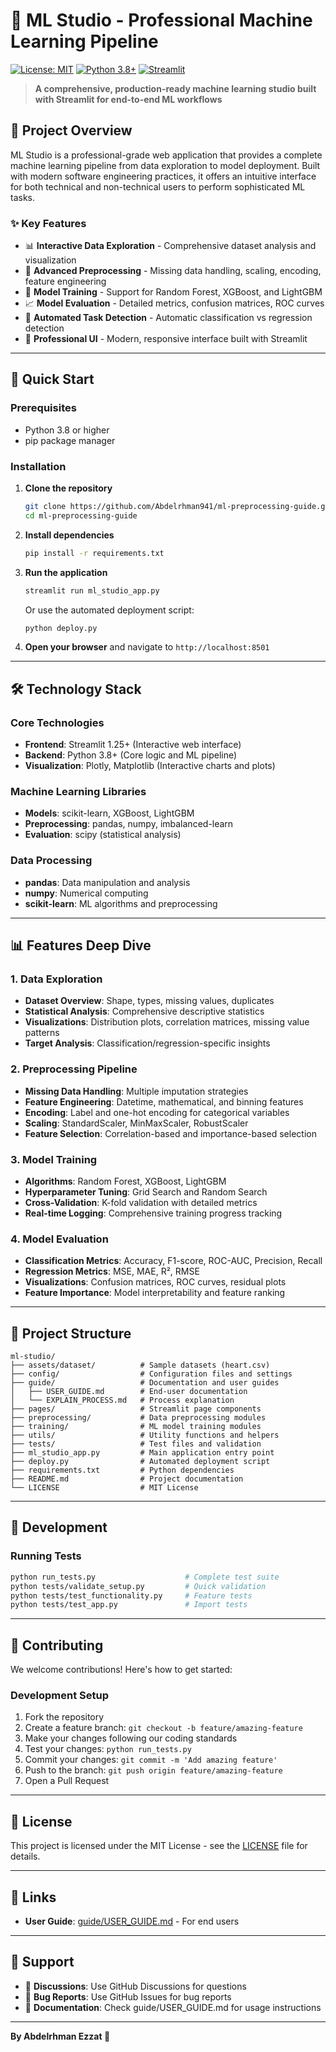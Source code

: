 # 🚀 ML Studio - Professional Machine Learning Pipeline

[![License: MIT](https://img.shields.io/badge/License-MIT-yellow.svg)](https://opensource.org/licenses/MIT)
[![Python 3.8+](https://img.shields.io/badge/python-3.8+-blue.svg)](https://www.python.org/downloads/)
[![Streamlit](https://img.shields.io/badge/Streamlit-1.25+-red.svg)](https://streamlit.io/)

> **A comprehensive, production-ready machine learning studio built with Streamlit for end-to-end ML workflows**

## 🎯 **Project Overview**

ML Studio is a professional-grade web application that provides a complete machine learning pipeline from data exploration to model deployment. Built with modern software engineering practices, it offers an intuitive interface for both technical and non-technical users to perform sophisticated ML tasks.

### ✨ **Key Features**

- 📊 **Interactive Data Exploration** - Comprehensive dataset analysis and visualization
- 🔧 **Advanced Preprocessing** - Missing data handling, scaling, encoding, feature engineering
- 🤖 **Model Training** - Support for Random Forest, XGBoost, and LightGBM
- 📈 **Model Evaluation** - Detailed metrics, confusion matrices, ROC curves
- 🎯 **Automated Task Detection** - Automatic classification vs regression detection
- 📱 **Professional UI** - Modern, responsive interface built with Streamlit

---

## 🚀 **Quick Start**

### Prerequisites
- Python 3.8 or higher
- pip package manager

### Installation

1. **Clone the repository**
   ```bash
   git clone https://github.com/Abdelrhman941/ml-preprocessing-guide.git
   cd ml-preprocessing-guide
   ```

2. **Install dependencies**
   ```bash
   pip install -r requirements.txt
   ```

3. **Run the application**
   ```bash
   streamlit run ml_studio_app.py
   ```
   Or use the automated deployment script:
   ```bash
   python deploy.py
   ```

4. **Open your browser** and navigate to `http://localhost:8501`

---

## 🛠️ **Technology Stack**

### **Core Technologies**
- **Frontend**: Streamlit 1.25+ (Interactive web interface)
- **Backend**: Python 3.8+ (Core logic and ML pipeline)
- **Visualization**: Plotly, Matplotlib (Interactive charts and plots)

### **Machine Learning Libraries**
- **Models**: scikit-learn, XGBoost, LightGBM
- **Preprocessing**: pandas, numpy, imbalanced-learn
- **Evaluation**: scipy (statistical analysis)

### **Data Processing**
- **pandas**: Data manipulation and analysis
- **numpy**: Numerical computing
- **scikit-learn**: ML algorithms and preprocessing

---

## 📊 **Features Deep Dive**

### **1. Data Exploration**
- **Dataset Overview**: Shape, types, missing values, duplicates
- **Statistical Analysis**: Comprehensive descriptive statistics
- **Visualizations**: Distribution plots, correlation matrices, missing value patterns
- **Target Analysis**: Classification/regression-specific insights

### **2. Preprocessing Pipeline**
- **Missing Data Handling**: Multiple imputation strategies
- **Feature Engineering**: Datetime, mathematical, and binning features
- **Encoding**: Label and one-hot encoding for categorical variables
- **Scaling**: StandardScaler, MinMaxScaler, RobustScaler
- **Feature Selection**: Correlation-based and importance-based selection

### **3. Model Training**
- **Algorithms**: Random Forest, XGBoost, LightGBM
- **Hyperparameter Tuning**: Grid Search and Random Search
- **Cross-Validation**: K-fold validation with detailed metrics
- **Real-time Logging**: Comprehensive training progress tracking

### **4. Model Evaluation**
- **Classification Metrics**: Accuracy, F1-score, ROC-AUC, Precision, Recall
- **Regression Metrics**: MSE, MAE, R², RMSE
- **Visualizations**: Confusion matrices, ROC curves, residual plots
- **Feature Importance**: Model interpretability and feature ranking

---

## 📁 **Project Structure**

```
ml-studio/
├── assets/dataset/          # Sample datasets (heart.csv)
├── config/                  # Configuration files and settings
├── guide/                   # Documentation and user guides
│   ├── USER_GUIDE.md        # End-user documentation
│   └── EXPLAIN_PROCESS.md   # Process explanation
├── pages/                   # Streamlit page components
├── preprocessing/           # Data preprocessing modules
├── training/                # ML model training modules
├── utils/                   # Utility functions and helpers
├── tests/                   # Test files and validation
├── ml_studio_app.py         # Main application entry point
├── deploy.py                # Automated deployment script
├── requirements.txt         # Python dependencies
├── README.md                # Project documentation
└── LICENSE                  # MIT License
```

---

## 🧪 **Development**

### **Running Tests**
```bash
python run_tests.py                    # Complete test suite
python tests/validate_setup.py         # Quick validation
python tests/test_functionality.py     # Feature tests
python tests/test_app.py               # Import tests
```

---

## 🤝 **Contributing**

We welcome contributions! Here's how to get started:

### **Development Setup**
1. Fork the repository
2. Create a feature branch: `git checkout -b feature/amazing-feature`
3. Make your changes following our coding standards
4. Test your changes: `python run_tests.py`
5. Commit your changes: `git commit -m 'Add amazing feature'`
6. Push to the branch: `git push origin feature/amazing-feature`
7. Open a Pull Request

---

## 📝 **License**

This project is licensed under the MIT License - see the [LICENSE](LICENSE) file for details.

---

## 🔗 **Links**

- **User Guide**: [guide/USER_GUIDE.md](guide/USER_GUIDE.md) - For end users

---

## 📧 **Support**

- 💬 **Discussions**: Use GitHub Discussions for questions
- 🐛 **Bug Reports**: Use GitHub Issues for bug reports
- 📖 **Documentation**: Check guide/USER_GUIDE.md for usage instructions

---

**By Abdelrhman Ezzat 🫡**
